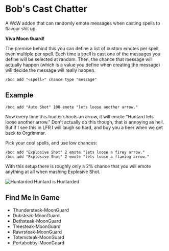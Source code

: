 Bob's Cast Chatter
=====================

A WoW addon that can randomly emote messages when casting spells to flavour shit up.

**Viva Moon Guard!**

The premise behind this you can define a list of custom emotes per spell, even multiple per spell. Each time a spell is cast one of the messages you define will be selected at random. Then, the chance that message will actually happen (which is a value you define when creating the message) will decide the message will really happen.

	/bcc add "<spell>" chance type "message"

Example
---------------------

	/bcc add "Auto Shot" 100 emote "lets loose another arrow."

Now every time this hunter shoots an arrow, it will emote "Huntard lets loose another arrow." Don't actually do this though, that is annoying as hell. But if I see this in LFR I will laugh so hard, and buy you a beer when we get back to Orgrimmar.

Pick your cool spells, and use low chances:

	/bcc add "Explosive Shot" 2 emote "lets loose a firey arrow."
	/bcc add "Explosive Shot" 2 emote "lets loose a flaming arrow."

With this setup there is roughly only a 2% chance that you will emote anything at all when mashing Explosive Shot.

![Huntarded Huntard is Huntarded](http://www.opsat.net/derpdex/wow/bcc/huntard-demo.png)

Find Me In Game
---------------------

* Thundersteak-MoonGuard
* Dubsteak-MoonGuard
* Dethsteak-MoonGuard
* Treesteak-MoonGuard
* Rawrsteak-MoonGuard
* Totemsteak-MoonGuard
* Portabobby-MoonGuard
